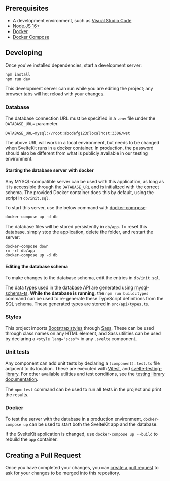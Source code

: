 ## Prerequisites

- A development environment, such as [Visual Studio Code](https://code.visualstudio.com)
- [Node.JS 16+](https://nodejs.org/)
- [Docker](https://www.docker.com/get-started/)
- [Docker Compose](https://docs.docker.com/compose/install/)

## Developing

Once you've installed dependencies, start a development server:

```bash
npm install
npm run dev
```

This development server can run while you are editing the project; any browser tabs will hot reload with your changes.

### Database

The database connection URL must be specified in a `.env` file under the `DATABASE_URL=` parameter.

```shell
DATABASE_URL=mysql://root:abcdefg123@localhost:3306/wst
```

The above URL will work in a local environment, but needs to be changed when SvelteKit runs in a docker container. In production, the password should also be different from what is publicly available in our testing environment.

#### Starting the database server with docker

Any MYSQL-compatible server can be used with this application, as long as it is accessible through the `DATABASE_URL` and is initialized with the correct schema. The provided Docker container does this by default, using the script in `db/init.sql`.

To start this server, use the below command with [docker-compose](https://docs.docker.com/compose/):

```shell
docker-compose up -d db
```

The database files will be stored persistently in `db/app`. To reset this database, simply stop the application, delete the folder, and restart the server:

```shell
docker-compose down
rm -rf db/app
docker-compose up -d db
```

#### Editing the database schema

To make changes to the database schema, edit the entries in `db/init.sql`.

The data types used in the database API are generated using [mysql-schema-ts](https://www.npmjs.com/package/mysql-schema-ts). **While the database is running,** the `npm run build:types` command can be used to re-generate these TypeScript definitions from the SQL schema. These generated types are stored in `src/api/types.ts`.

### Styles

This project imports [Bootstrap styles](https://getbootstrap.com/docs/5.2/getting-started/introduction/) through [Sass](https://sass-lang.com). These can be used through class names on any HTML element, and Sass utilities can be used by declaring a `<style lang="scss">` in any `.svelte` component.

### Unit tests

Any component can add unit tests by declaring a `(component).test.ts` file adjacent to its location. These are executed with [Vitest](https://vitest.dev/api/), and [svelte-testing-library](https://testing-library.com/docs/svelte-testing-library/api). For other available utilities and test conditions, see the [testing library documentation](https://testing-library.com/docs/).

The `npm test` command can be used to run all tests in the project and print the results.

### Docker

To test the server with the database in a production environment, `docker-compose up` can be used to start both the SvelteKit app and the database.

If the SvelteKit application is changed, use `docker-compose up --build` to rebuild the `app` container.

## Creating a Pull Request

Once you have completed your changes, you can [create a pull request](https://docs.github.com/en/pull-requests/collaborating-with-pull-requests/proposing-changes-to-your-work-with-pull-requests/creating-a-pull-request-from-a-fork) to ask for your changes to be merged into this repository.

